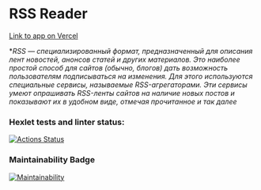 # RSS Reader

[Link to app on Vercel](https://frontend-project-11-bme8.vercel.app/)

**RSS — *cпециализированный формат, предназначенный для описания лент новостей, анонсов статей и других материалов. Это наиболее простой способ для сайтов (обычно, блогов) дать возможность пользователям подписываться на изменения. Для этого используются специальные сервисы, называемые RSS-агрегаторами. Эти сервисы умеют опрашивать RSS-ленты сайтов на наличие новых постов и показывают их в удобном виде, отмечая прочитанное и так далее**

### Hexlet tests and linter status:
[![Actions Status](https://github.com/ArtemKaPetrakov/frontend-project-11/workflows/hexlet-check/badge.svg)](https://github.com/ArtemKaPetrakov/frontend-project-11/actions)
### Maintainability Badge
[![Maintainability](https://api.codeclimate.com/v1/badges/2652417e9715c6208151/maintainability)](https://codeclimate.com/github/ArtemKaPetrakov/frontend-project-11/maintainability)